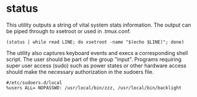 # status

This utility outputs a string of vital system stats information. The output can be piped through to xsetroot or used in .tmux.conf.

`(status | while read LINE; do xsetroot -name "$(echo $LINE)"; done)`

The utility also captures keyboard events and execs a corresponding shell script. The user should be part of the group "input". Programs requiring super user access (sudo) such as power states or other hardware access should make the necessary authorization in the sudoers file.

`#/etc/sudoers.d/local`\
`%users ALL= NOPASSWD: /usr/local/bin/zzz, /usr/local/bin/backlight`
